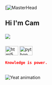 [![MasterHead](https://tse2.mm.bing.net/th?id=OIP.uaT_ksJvPDiLRLwYuI081QHaEK&pid=Api&P=0&h=180)
<h2 align="left">Hi I'm Cam</h2>

###

<img src="https://media.tenor.com/b6SEUoUlC4gAAAAd/yeat-twizzyrich.gif" img>

###

<div align="left">
  <img src="https://cdn.jsdelivr.net/gh/devicons/devicon/icons/html5/html5-original.svg" height="30" width="42" alt="html5 logo"  />
  <img src="https://cdn.jsdelivr.net/gh/devicons/devicon/icons/python/python-original.svg" height="30" width="42" alt="python logo"  />
</div>


```json
Knowledge is power.
```

<br clear="both">

<img src="https://media.tenor.com/ksSLcZ488AYAAAAC/yeat.gif" alt="Yeat animation" />

###
